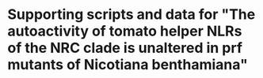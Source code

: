 # Supporting scripts and data for "The autoactivity of tomato helper NLRs of the NRC clade is unaltered in prf mutants of Nicotiana benthamiana"
